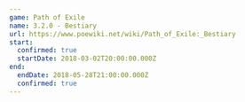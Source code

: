 ```yaml
---
game: Path of Exile
name: 3.2.0 - Bestiary
url: https://www.poewiki.net/wiki/Path_of_Exile:_Bestiary
start:
  confirmed: true
  startDate: 2018-03-02T20:00:00.000Z
end:
  endDate: 2018-05-28T21:00:00.000Z
  confirmed: true
---
```

